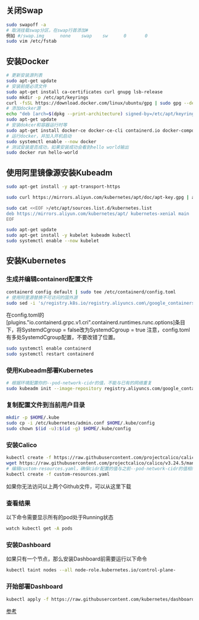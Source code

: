 ## 关闭Swap

```bash
sudo swapoff -a
# 取消挂载swap分区，在swap行首添加# 
例如 #/swap.img      none    swap    sw      0       0
sudo vim /etc/fstab
```

## 安装Docker

```bash
# 更新安装源列表
sudo apt-get update
# 安装前提必须文件
sudo apt-get install ca-certificates curl gnupg lsb-release
sudo mkdir -p /etc/apt/keyrings
curl -fsSL https://download.docker.com/linux/ubuntu/gpg | sudo gpg --dearmor -o /etc/apt/keyrings/docker.gpg
# 添加docker源
echo "deb [arch=$(dpkg --print-architecture) signed-by=/etc/apt/keyrings/docker.gpg] https://download.docker.com/linux/ubuntu $(lsb_release -cs) stable" | sudo tee /etc/apt/sources.list.d/docker.list > /dev/null
sudo apt-get update
# 安装dokcer和容器运行时等
sudo apt-get install docker-ce docker-ce-cli containerd.io docker-compose-plugin
# 运行docker，并加入开机启动
sudo systemctl enable --now docker
# 测试安装是否成功，如果安装成功会看到hello world输出
sudo docker run hello-world
```

## 使用阿里镜像源安装Kubeadm

```bash
sudo apt-get install -y apt-transport-https

sudo curl https://mirrors.aliyun.com/kubernetes/apt/doc/apt-key.gpg | apt-key add - 

sudo cat <<EOF >/etc/apt/sources.list.d/kubernetes.list
deb https://mirrors.aliyun.com/kubernetes/apt/ kubernetes-xenial main
EOF

sudo apt-get update
sudo apt-get install -y kubelet kubeadm kubectl
sudo systemctl enable --now kubelet
```

## 安装Kubernetes

### 生成并编辑containerd配置文件

```bash
containerd config default | sudo tee /etc/containerd/config.toml
# 使用阿里源替换不可访问的国外源
sudo sed -i 's/registry.k8s.io/registry.aliyuncs.com\/google_containers/g' /etc/containerd/config.toml
```

在config.toml的[plugins."io.containerd.grpc.v1.cri".containerd.runtimes.runc.options]条目下，将SystemdCgroup = false改为SystemdCgroup = true
注意，config.toml有多处SystemdCgroup配置，不要改错了位置。

```bash
sudo systemctl enable containerd
sudo systemctl restart containerd
```

### 使用Kubeadm部署Kubernetes

```bash
# 根据环境配置你的--pod-network-cidr的值，不能与已有的网络重复
sudo kubeadm init --image-repository registry.aliyuncs.com/google_containers --pod-network-cidr=10.10.0.0/16
```

### 复制配置文件到当前用户目录

```bash
mkdir -p $HOME/.kube
sudo cp -i /etc/kubernetes/admin.conf $HOME/.kube/config
sudo chown $(id -u):$(id -g) $HOME/.kube/config
```

### 安装Calico

```bash
kubectl create -f https://raw.githubusercontent.com/projectcalico/calico/v3.24.5/manifests/tigera-operator.yaml
wget https://raw.githubusercontent.com/projectcalico/calico/v3.24.5/manifests/custom-resources.yaml
# 编辑custom-resources.yaml，确保cidr配置的值与之前--pod-network-cidr的值相同
kubectl create -f custom-resources.yaml
```

如果你无法访问以上两个Github文件，可以从这里下载

### 查看结果

以下命令需要显示所有的pod处于Running状态

```bash
watch kubectl get -A pods
```

### 安装Dashboard

如果只有一个节点，那么安装Dashboard前需要运行以下命令

```bash
kubectl taint nodes --all node-role.kubernetes.io/control-plane-
```

### 开始部署Dashboard

```bash
kubectl apply -f https://raw.githubusercontent.com/kubernetes/dashboard/v2.7.0/aio/deploy/recommended.yaml
```

[参考](https://www.jianshu.com/p/7eedcaa05b02)